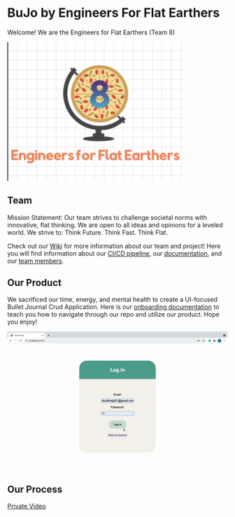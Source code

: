 # BuJo by Engineers For Flat Earthers 
Welcome! We are the Engineers for Flat Earthers (Team 8)

<img src="images/flat.png" alt="drawing" width="400"/>

## Team 
Mission Statement: Our team strives to challenge societal norms with innovative, flat thinking. We are open to all ideas and opinions for a leveled world. We strive to: Think Future. Think Fast. Think Flat.

Check out our [Wiki](https://github.com/cse110-sp21-group8/cse110-sp21-group8/wiki) for more information about our team and project! Here you will find information about our [CI/CD pipeline](https://github.com/cse110-sp21-group8/cse110-sp21-group8/wiki/CI-CD), our [documentation](https://github.com/cse110-sp21-group8/cse110-sp21-group8/wiki/JSDocs), and our [team members](https://github.com/cse110-sp21-group8/cse110-sp21-group8/wiki/Team-Page).

## Our Product 
We sacrificed our time, energy, and mental health to create a UI-focused Bullet Journal Crud Application. Here is our [onboarding documentation](/onboarding.md) to teach you how to navigate through our repo and utilize our product. Hope you enjoy!

![image](images/introduction.gif)

## Our Process 

[Private Video](https://youtu.be/2J-X0AxxSjM)


